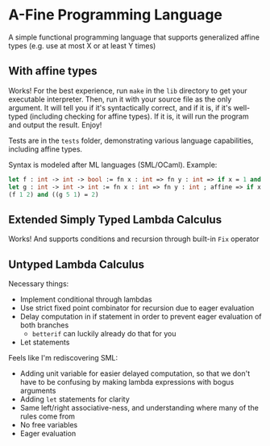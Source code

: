 # A-Fine Programming Language
A simple functional programming language that supports generalized affine types (e.g. use at most X or at least Y times)

## With affine types
Works! For the best experience, run `make` in the `lib` directory to get your executable interpreter. Then, run it with your source file as the only argument. It will tell you if it's syntactically correct, and if it is, if it's well-typed (including checking for affine types). If it is, it will run the program and output the result. Enjoy!

Tests are in the `tests` folder, demonstrating various language capabilities, including affine types. 

Syntax is modeled after ML languages (SML/OCaml). Example:

```ocaml
let f : int -> int -> bool := fn x : int => fn y : int => if x = 1 and y = 2 then true else false in
let g : int -> int -> int := fn x : int => fn y : int ; affine => if x = 5 then y + 1 else y + 2 in
(f 1 2) and ((g 5 1) = 2)
```

## Extended Simply Typed Lambda Calculus
Works! And supports conditions and recursion through built-in `Fix` operator

## Untyped Lambda Calculus
Necessary things:
* Implement conditional through lambdas
* Use strict fixed point combinator for recursion due to eager evaluation
* Delay computation in if statement in order to prevent eager evaluation of both branches
    * `betterif` can luckily already do that for you
* Let statements

Feels like I'm rediscovering SML:
* Adding unit variable for easier delayed computation, so that we don't have to be confusing by making lambda expressions with bogus arguments
* Adding `let` statements for clarity
* Same left/right associative-ness, and understanding where many of the rules come from
* No free variables
* Eager evaluation
